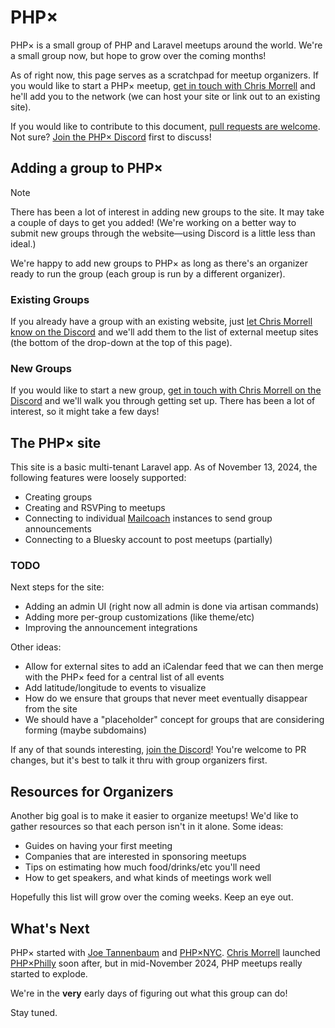 
# PHP×

PHP× is a small group of PHP and Laravel meetups around the world. We're a small group now,
but hope to grow over the coming months!

As of right now, this page serves as a scratchpad for meetup organizers. If you would like
to start a PHP× meetup, [get in touch with Chris Morrell](https://bsky.app/profile/cmorrell.com)
and he'll add you to the network (we can host your site or link out to an existing site).

If you would like to contribute to this document, [pull requests are welcome](https://github.com/phpx-foundation/website/blob/main/resources/markdown/world.md).
Not sure? [Join the PHP× Discord](https://discord.gg/wMy6Eeuwbu) first to discuss!

## Adding a group to PHP×

> [!note]
> There has been a lot of interest in adding new groups to the site. It may take a couple
> of days to get you added! (We're working on a better way to submit new groups through
> the website—using Discord is a little less than ideal.)

We're happy to add new groups to PHP× as long as there's an organizer ready to run the
group (each group is run by a different organizer).

### Existing Groups

If you already have a group with an existing website, just [let Chris Morrell know on the Discord](https://discord.gg/wMy6Eeuwbu)
and we'll add them to the list of external meetup sites (the bottom of the drop-down at the top of this page).

### New Groups

If you would like to start a new group, [get in touch with Chris Morrell on the Discord](https://discord.gg/wMy6Eeuwbu)
and we'll walk you through getting set up. There has been a lot of interest, so it might take a few days!

## The PHP× site

This site is a basic multi-tenant Laravel app. As of November 13, 2024, the following
features were loosely supported:

- Creating groups
- Creating and RSVPing to meetups
- Connecting to individual [Mailcoach](https://www.mailcoach.app/) instances to send group announcements
- Connecting to a Bluesky account to post meetups (partially)

### TODO

Next steps for the site:

- Adding an admin UI (right now all admin is done via artisan commands)
- Adding more per-group customizations (like theme/etc)
- Improving the announcement integrations

Other ideas:

- Allow for external sites to add an iCalendar feed that we can then merge with the PHP× feed for a central list of all events
- Add latitude/longitude to events to visualize
- How do we ensure that groups that never meet eventually disappear from the site
- We should have a "placeholder" concept for groups that are considering forming (maybe subdomains)

If any of that sounds interesting, [join the Discord](https://discord.gg/wMy6Eeuwbu)! You're welcome
to PR changes, but it's best to talk it thru with group organizers first.

## Resources for Organizers

Another big goal is to make it easier to organize meetups! We'd like to gather resources
so that each person isn't in it alone. Some ideas:

- Guides on having your first meeting
- Companies that are interested in sponsoring meetups
- Tips on estimating how much food/drinks/etc you'll need
- How to get speakers, and what kinds of meetings work well

Hopefully this list will grow over the coming weeks. Keep an eye out.

## What's Next

PHP× started with [Joe Tannenbaum](https://bsky.app/profile/joe.codes) and 
[PHP×NYC](https://phpxnyc.com/). [Chris Morrell](https://bsky.app/profile/cmorrell.com) 
launched [PHP×Philly](https://phpxphilly.com/) soon after, but in mid-November 2024, 
PHP meetups really started to explode.

We're in the **very** early days of figuring out what this group can do!

Stay tuned.
